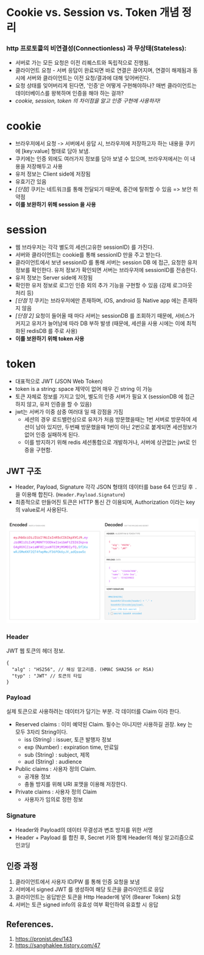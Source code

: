 # Cookie vs. Session vs. Token 개념 정리

### http 프로토콜의 비연결성(Connectionless) 과 무상태(Stateless):

- 서버로 가는 모든 요청은 이전 리퀘스트와 독립적으로 진행됨.
- 클라이언트 요청 - 서버 응답이 완료되면 바로 연결은 끊어지며, 연결이 해제됨과 동시에 서버와 클라이언트는 이전 요청/결과에 대해 잊어버린다.
- 요청 상태를 잊어버리게 된다면, '인증'은 어떻게 구현해야하나? 매번 클라이언트는 데이터베이스를 왕복하며 인증을 해야 하는 걸까?
- _cookie, session, token 의 차이점을 알고 인증 구현에 사용하자!_

# cookie

- 브라우저에서 요청 -> 서버에서 응답 시, 브라우저에 저장하고자 하는 내용을 쿠키에 [key:value] 형태로 담아 보냄.
- 쿠키에는 인증 외에도 여러가지 정보를 담아 보낼 수 있으며, 브라우저에서는 이 내용을 저장해두고 사용
- 유저 정보는 Client side에 저장됨
- 유효기간 있음
- _[단점]_ 쿠키는 네트워크를 통해 전달되기 때문에, 중간에 탈취할 수 있음 => 보안 취약점
- **이를 보완하기 위해 session 을 사용**

# session

- 웹 브라우저는 각각 별도의 세션(고유한 sessionID) 를 가진다.
- 서버와 클라이언트는 cookie를 통해 sessionID 만을 주고 받는다.
- 클라이언트에서 보낸 sessionID 를 통해 서버는 session DB 에 접근, 요청한 유저 정보를 확인한다. 유저 정보가 확인되면 서버는 브라우저에 sessionID를 전송한다.
- 유저 정보는 Server side에 저장됨
- 확인한 유저 정보로 로그인 인증 외의 추가 기능을 구현할 수 있음 (강제 로그아웃 처리 등)
- _[단점 1]_ 쿠키는 브라우저에만 존재하며, iOS, android 등 Native app 에는 존재하지 않음
- _[단점 2]_ 요청이 들어올 때 마다 서버는 sessionDB 를 조회하기 때문에, 서비스가 커지고 유저가 늘어남에 따라 DB 부하 발생 (때문에, 세션을 사용 시에는 이에 최적화된 redisDB 를 주로 사용)
- **이를 보완하기 위해 token 사용**

# token

- 대표적으로 JWT (JSON Web Token)
- token is a string: space 제약이 없어 매우 긴 string 이 가능
- 토큰 자체로 정보를 가지고 있어, 별도의 인증 서버가 필요 X (sessionDB 에 접근하지 않고, 유저 인증을 할 수 있음)
- jwt는 서버가 이중 삼중 여러대 일 때 강점을 가짐
  - 세션의 경우 로드밸런싱으로 유저가 처음 방문했을때는 1번 서버로 방문하여 세션이 남아 있지만, 두번째 방문했을때 1번이 아닌 2번으로 붙게되면 세션정보가 없어 인증 실패하게 된다.
  - 이를 방지하기 위해 redis 세션통합으로 개발하거나, 서버에 상관없는 jwt로 인증을 구현함.

## JWT 구조

- Header, Payload, Signature 각각 JSON 형태의 데이터를 base 64 인코딩 후 `.` 을 이용해 합친다. (`Header.Payload.Signature`)
- 최종적으로 만들어진 토큰은 HTTP 통신 간 이용되며, Authorization 이라는 key의 value로서 사용된다.

![img_01](/z.images/jwt-01.png)

### Header

JWT 웹 토큰의 헤더 정보.

```
{
  "alg" : "HS256", // 해싱 알고리즘. (HMAC SHA256 or RSA)
  "typ" : "JWT" // 토큰의 타입
}
```

### Payload

실제 토큰으로 사용하려는 데이터가 담기는 부분. 각 데이터를 Claim 이라 한다.

- Reserved claims : 이미 예약된 Claim. 필수는 아니지만 사용하길 권장. key 는 모두 3자리 String이다.
  - iss (String) : issuer, 토큰 발행자 정보
  - exp (Number) : expiration time, 만료일
  - sub (String) : subject, 제목
  - aud (String) : audience
- Public claims : 사용자 정의 Claim.
  - 공개용 정보
  - 충돌 방지를 위해 URI 포맷을 이용해 저장한다.
- Private claims : 사용자 정의 Claim
  - 사용자가 임의로 정한 정보

### Signature

- Header와 Payload의 데이터 무결성과 변조 방지를 위한 서명
- Header + Payload 를 합친 후, Secret 키와 함께 Header의 해싱 알고리즘으로 인코딩

## 인증 과정

1. 클라이언트에서 사용자 ID/PW 를 통해 인증 요청을 보냄
2. 서버에서 signed JWT 를 생성하여 해당 토큰을 클라이언트로 응답
3. 클라이언트는 응답받은 토큰을 Http Header에 넣어 (Bearer Token) 요청
4. 서버는 토큰 signed info의 유효성 여부 확인하여 유효할 시 응답

## References.

1. https://pronist.dev/143
2. https://sanghaklee.tistory.com/47
